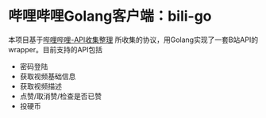 
# 哔哩哔哩Golang客户端：bili-go

本项目基于[哔哩哔哩-API收集整理](https://github.com/SocialSisterYi/bilibili-API-collect)
所收集的协议，用Golang实现了一套B站API的wrapper。目前支持的API包括

* 密码登陆
* 获取视频基础信息
* 获取视频描述
* 点赞/取消赞/检查是否已赞
* 投硬币

